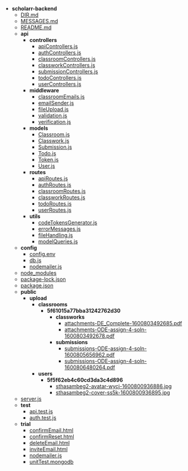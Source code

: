 - __scholarr\-backend__
   - [DIR.md](DIR.md)
   - [MESSAGES.md](MESSAGES.md)
   - [README.md](README.md)
   - __api__
     - __controllers__
       - [apiControllers.js](api/controllers/apiControllers.js)
       - [authControllers.js](api/controllers/authControllers.js)
       - [classroomControllers.js](api/controllers/classroomControllers.js)
       - [classworkControllers.js](api/controllers/classworkControllers.js)
       - [submissionControllers.js](api/controllers/submissionControllers.js)
       - [todoControllers.js](api/controllers/todoControllers.js)
       - [userControllers.js](api/controllers/userControllers.js)
     - __middleware__
       - [classroomEmails.js](api/middleware/classroomEmails.js)
       - [emailSender.js](api/middleware/emailSender.js)
       - [fileUpload.js](api/middleware/fileUpload.js)
       - [validation.js](api/middleware/validation.js)
       - [verification.js](api/middleware/verification.js)
     - __models__
       - [Classroom.js](api/models/Classroom.js)
       - [Classwork.js](api/models/Classwork.js)
       - [Submission.js](api/models/Submission.js)
       - [Todo.js](api/models/Todo.js)
       - [Token.js](api/models/Token.js)
       - [User.js](api/models/User.js)
     - __routes__
       - [apiRoutes.js](api/routes/apiRoutes.js)
       - [authRoutes.js](api/routes/authRoutes.js)
       - [classroomRoutes.js](api/routes/classroomRoutes.js)
       - [classworkRoutes.js](api/routes/classworkRoutes.js)
       - [todoRoutes.js](api/routes/todoRoutes.js)
       - [userRoutes.js](api/routes/userRoutes.js)
     - __utils__
       - [codeTokensGenerator.js](api/utils/codeTokensGenerator.js)
       - [errorMessages.js](api/utils/errorMessages.js)
       - [fileHandling.js](api/utils/fileHandling.js)
       - [modelQueries.js](api/utils/modelQueries.js)
   - __config__
     - [config.env](config/config.env)
     - [db.js](config/db.js)
     - [nodemailer.js](config/nodemailer.js)
   - [node\_modules](node_modules)
   - [package\-lock.json](package-lock.json)
   - [package.json](package.json)
   - __public__
     - __upload__
       - __classrooms__
         - __5f61015a77bba31242762d30__
           - __classworks__
             - [attachments\-DE\_Complete\-1600803492685.pdf](public/upload/classrooms/5f61015a77bba31242762d30/classworks/attachments-DE_Complete-1600803492685.pdf)
             - [attachments\-ODE\-assign\-4\-soln\-1600803492678.pdf](public/upload/classrooms/5f61015a77bba31242762d30/classworks/attachments-ODE-assign-4-soln-1600803492678.pdf)
           - __submissions__
             - [submissions\-ODE\-assign\-4\-soln\-1600805656962.pdf](public/upload/classrooms/5f61015a77bba31242762d30/submissions/submissions-ODE-assign-4-soln-1600805656962.pdf)
             - [submissions\-ODE\-assign\-4\-soln\-1600806480264.pdf](public/upload/classrooms/5f61015a77bba31242762d30/submissions/submissions-ODE-assign-4-soln-1600806480264.pdf)
       - __users__
         - __5f5f62eb4c60cd3da3c4d896__
           - [sthasambeg2\-avatar\-wycj\-1600800936886.jpg](public/upload/users/5f5f62eb4c60cd3da3c4d896/sthasambeg2-avatar-wycj-1600800936886.jpg)
           - [sthasambeg2\-cover\-ss5k\-1600800936895.jpg](public/upload/users/5f5f62eb4c60cd3da3c4d896/sthasambeg2-cover-ss5k-1600800936895.jpg)
   - [server.js](server.js)
   - __test__
     - [api.test.js](test/api.test.js)
     - [auth.test.js](test/auth.test.js)
   - __trial__
     - [confirmEmail.html](trial/confirmEmail.html)
     - [confirmReset.html](trial/confirmReset.html)
     - [deleteEmail.html](trial/deleteEmail.html)
     - [inviteEmail.html](trial/inviteEmail.html)
     - [nodemailer.js](trial/nodemailer.js)
     - [unitTest.mongodb](trial/unitTest.mongodb)

